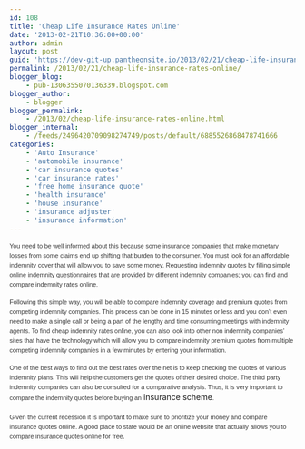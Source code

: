 ```yaml
---
id: 108
title: 'Cheap Life Insurance Rates Online'
date: '2013-02-21T10:36:00+00:00'
author: admin
layout: post
guid: 'https://dev-git-up.pantheonsite.io/2013/02/21/cheap-life-insurance-rates-online/'
permalink: /2013/02/21/cheap-life-insurance-rates-online/
blogger_blog:
    - pub-1306355070136339.blogspot.com
blogger_author:
    - blogger
blogger_permalink:
    - /2013/02/cheap-life-insurance-rates-online.html
blogger_internal:
    - /feeds/2496420709098274749/posts/default/6885526868478741666
categories:
    - 'Auto Insurance'
    - 'automobile insurance'
    - 'car insurance quotes'
    - 'car insurance rates'
    - 'free home insurance quote'
    - 'health insurance'
    - 'house insurance'
    - 'insurance adjuster'
    - 'insurance information'
---
```


<div dir="ltr" style="text-align: left;"><span style="background-color: white; color: #333333; font-family: Verdana, Arial, Helvetica, sans-serif; font-size: 11px; line-height: 17.03125px; text-align: justify;">You need to be well informed about this because some insurance companies that make monetary losses from some claims end up shifting that burden to the consumer. You must look for an affordable indemnity cover that will allow you to save some money. Requesting indemnity quotes by filling simple online indemnity questionnaires that are provided by different indemnity companies; you can find and compare indemnity rates online.</span>  
  
<span style="background-color: white; color: #333333; font-family: Verdana, Arial, Helvetica, sans-serif; font-size: 11px; line-height: 17.03125px; text-align: justify;">Following this simple way, you will be able to compare indemnity coverage and premium quotes from competing indemnity companies. This process can be done in 15 minutes or less and you don’t even need to make a single call or being a part of the lengthy and time consuming meetings with indemnity agents. To find cheap indemnity rates online, you can also look into other non indemnity companies’ sites that have the technology which will allow you to compare indemnity premium quotes from multiple competing indemnity companies in a few minutes by entering your information.</span>  
  
<span style="background-color: white; color: #333333; font-family: Verdana, Arial, Helvetica, sans-serif; font-size: 11px; line-height: 17.03125px; text-align: justify;">One of the best ways to find out the best rates over the net is to keep checking the quotes of various indemnity plans. This will help the customers get the quotes of their desired choice. The third party indemnity companies can also be consulted for a comparative analysis. Thus, it is very important to compare the indemnity quotes before buying an</span> insurance scheme<span style="background-color: white; color: #333333; font-family: Verdana, Arial, Helvetica, sans-serif; font-size: 11px; line-height: 17.03125px; text-align: justify;">.</span>  
<span style="background-color: white; color: #333333; display: inline; font-family: Verdana, Arial, Helvetica, sans-serif; font-size: 11px; line-height: 17.03125px; text-align: justify;">  
Given the current recession it is important to make sure to prioritize your money and compare insurance quotes online. A good place to state would be an online website that actually allows you to compare insurance quotes online for free.</span></div>